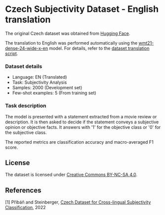 # Czech Subjectivity Dataset - English translation

The original Czech dataset was obtained from [Hugging Face](https://huggingface.co/datasets/pauli31/czech-subjectivity-dataset).

The translation to English was performed automatically using the [wmt21-dense-24-wide-x-en](facebook/wmt21-dense-24-wide-x-en) model. For details, refer to the [dataset translation script](../dataset_translation.py).

### Dataset details

- Language: EN (Translated)
- Task: Subjectivity Analysis
- Samples: 2000 (Development set)
- Few-shot examples: 5 (From training set)

### Task description

The model is presented with a statement extracted from a movie review or description. It is then asked to decide if the statement conveys a subjective opinion or objective facts. It answers with '1' for the objective class or '0' for the subjective class.

The reported metrics are classification accuracy and macro-averaged F1 score.

## License

The dataset is licensed under [Creative Commons BY-NC-SA 4.0](https://creativecommons.org/licenses/by-nc-sa/4.0/).

## References

[1] Přibáň and Steinberger, [Czech Dataset for Cross-lingual Subjectivity Classification](https://arxiv.org/abs/2204.13915), 2022
